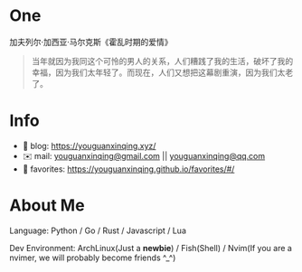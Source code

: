 
# One 
 
  
加夫列尔·加西亚·马尔克斯《霍乱时期的爱情》 
 
>当年就因为我同这个可怜的男人的关系，人们糟践了我的生活，破坏了我的幸福，因为我们太年轻了。而现在，人们又想把这幕剧重演，因为我们太老了。        
 

# Info

- 📝 blog: https://youguanxinqing.xyz/
- ✉️  mail: youguanxinqing@gmail.com || youguanxinqing@qq.com
- 📙 favorites: https://youguanxinqing.github.io/favorites/#/

# About Me

Language: Python / Go / Rust / Javascript / Lua

Dev Environment: ArchLinux(Just a **newbie**) / Fish(Shell) / Nvim(If you are a nvimer, we will probably become friends ^_^)
